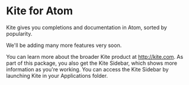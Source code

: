 Kite for Atom
=============

Kite gives you completions and documentation in Atom, sorted by popularity.

We'll be adding many more features very soon.

You can learn more about the broader Kite product at <http://kite.com>.  As part of this package, you also get the Kite Sidebar, which shows more information as you're working.  You can access the Kite Sidebar by launching Kite in your Applications folder.
